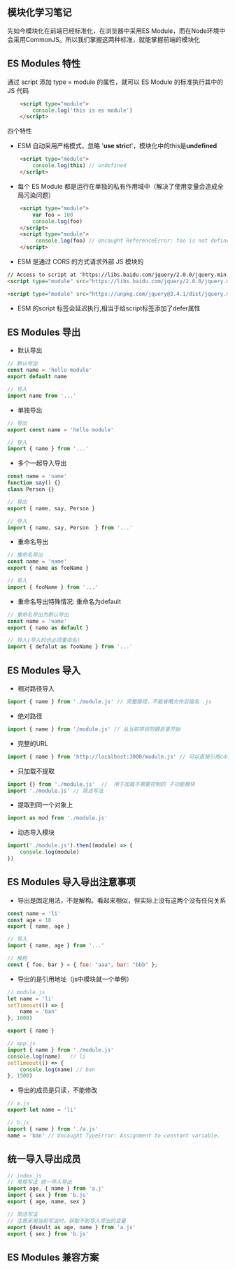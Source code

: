 ## 模块化学习笔记
先如今模块化在前端已经标准化，在浏览器中采用ES Module，而在Node环境中会采用CommonJS。所以我们掌握这两种标准，就能掌握前端的模块化

## ES Modules 特性

通过 script 添加 type = module 的属性，就可以 ES Module 的标准执行其中的 JS 代码

```html
    <script type="module">
        console.log('this is es module')
    </script>
```

四个特性

- ESM 自动采用严格模式，忽略 '**use stric**t'，模块化中的this是**undefined**

```html
    <script type="module">
        console.log(this) // undefined
    </script>
```

- 每个 ES Module 都是运行在单独的私有作用域中（解决了使用变量会造成全局污染问题）

```html
    <script type="module">
        var foo = 100
        console.log(foo)
    </script>
    <script type="module">
         console.log(foo) // Uncaught ReferenceError: foo is not defined
    </script>
```

- ESM 是通过 CORS 的方式请求外部 JS 模块的

```html
// Access to script at 'https://libs.baidu.com/jquery/2.0.0/jquery.min.js' from origin 'http://127.0.0.1:5501' has been blocked by CORS // policy: No 'Access-Control-Allow-Origin' header is present on the requested resource.
<script type="module" src="https://libs.baidu.com/jquery/2.0.0/jquery.min.js"></script>	

<script type="module" src="https://unpkg.com/jquery@3.4.1/dist/jquery.min.js"></script> // 正常运行
```

- ESM 的script 标签会延迟执行,相当于给script标签添加了defer属性

## ES Modules 导出

- 默认导出

```js
// 默认导出
const name = 'hello module'
export default name

// 导入
import name from '...'
```

- 单独导出

```js
// 导出
export const name = 'hello module'

// 导入
import { name } from '...'
```

- 多个一起导入导出

```js
const name = 'name'
function say() {}
class Person {}

// 导出
export { name, say, Person }

// 导入
import { name, say, Person  } from '...'
```

- 重命名导出

```js
// 重命名导出
const name = 'name'
export { name as fooName }

// 导入
import { fooName } from '...'
```

- 重命名导出特殊情况: 重命名为default

```js
// 重命名导出为默认导出
const name = 'name'
export { name as default }

// 导入(导入时也必须重命名)
import { defalut as fooName } from '...'
```

## ES Modules 导入

- 相对路径导入

```js
import { name } from './module.js' // 完整路径，不能省略文件后缀名 .js
```

- 绝对路径

```js
import { name } from '/module.js' // 从当前项目的跟目录开始
```

- 完整的URL

```js
import { name } from 'http://localhost:3000/module.js' // 可以直接引用cdn模块文件
```

- 只加载不提取

```js
import {} from './module.js'  //  用于加载不需要控制的 子功能模块
import './module.js' // 简洁写法
```

- 提取到同一个对象上

```js
import as mod from './module.js'
```

- 动态导入模块

```js
import('./module.js').then((module) => {
 	console.log(module)   
})
```

## ES Modules 导入导出注意事项

- 导出是固定用法，不是解构。看起来相似，但实际上没有这两个没有任何关系

```js
const name = 'li'
const age = 18
export { name, age }

// 导入
import { name, age } from '...'

// 解构
const { foo, bar } = { foo: "aaa", bar: "bbb" };
```

- 导出的是引用地址（js中模块就一个单例）

```js
// module.js
let name = 'li'
setTimeout(() => {
    name = 'ban'
}, 1000)

export { name }

// app.js
import { name } from './module.js'
console.log(name)	// li
setTimeout(() => {
    console.log(name) // ban
}, 1500)
```

- 导出的成员是只读，不能修改

```js
// a.js
export let name = 'li'

// b.js
import { name } from './a.js'
name = 'ban' // Uncaught TypeError: Assignment to constant variable.
```

## 统一导入导出成员

```js
// index.js
// 常规写法 统一导入导出
import age, { name } from 'a.j'
import { sex } from 'b.js'
export { age, name, sex }

// 简洁写法
// 注意采用当前写法时，获取不到导入导出的变量
export {deault as age, name } from 'a.js'
export { sex } from 'b.js'
```

## ES Modules 兼容方案

```js
```

